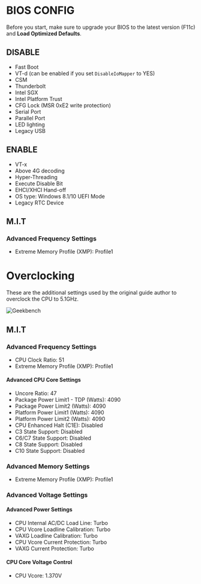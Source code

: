 # BIOS CONFIG

Before you start, make sure to upgrade your BIOS to the latest version (F11c) and **Load Optimized Defaults**.

## DISABLE

- Fast Boot
- VT-d (can be enabled if you set `DisableIoMapper` to YES)
- CSM
- Thunderbolt
- Intel SGX
- Intel Platform Trust
- CFG Lock (MSR 0xE2 write protection)
- Serial Port
- Parallel Port
- LED lighting
- Legacy USB

## ENABLE

- VT-x
- Above 4G decoding
- Hyper-Threading
- Execute Disable Bit
- EHCI/XHCI Hand-off
- OS type: Windows 8.1/10 UEFI Mode
- Legacy RTC Device

## M.I.T

### Advanced Frequency Settings

* Extreme Memory Profile (XMP): Profile1

# Overclocking

These are the additional settings used by the original guide author to overclock the CPU to 5.1GHz.

![Geekbench](images/geekbench.png)

## M.I.T

### Advanced Frequency Settings

* CPU Clock Ratio: 51
* Extreme Memory Profile (XMP): Profile1

#### Advanced CPU Core Settings
* Uncore Ratio: 47
* Package Power Limit1 - TDP (Watts): 4090
* Package Power Limit2 (Watts): 4090
* Platform Power Limit1 (Watts): 4090
* Platform Power Limit2 (Watts): 4090
* CPU Enhanced Halt (C1E): Disabled
* C3 State Support: Disabled
* C6/C7 State Support: Disabled
* C8 State Support: Disabled
* C10 State Support: Disabled

### Advanced Memory Settings
  * Extreme Memory Profile (XMP): Profile1

### Advanced Voltage Settings

#### Advanced Power Settings
* CPU Internal AC/DC Load Line: Turbo
* CPU Vcore Loadline Calibration: Turbo
* VAXG Loadline Calibration: Turbo
* CPU Vcore Current Protection: Turbo
* VAXG Current Protection: Turbo

#### CPU Core Voltage Control
* CPU Vcore: 1.370V
